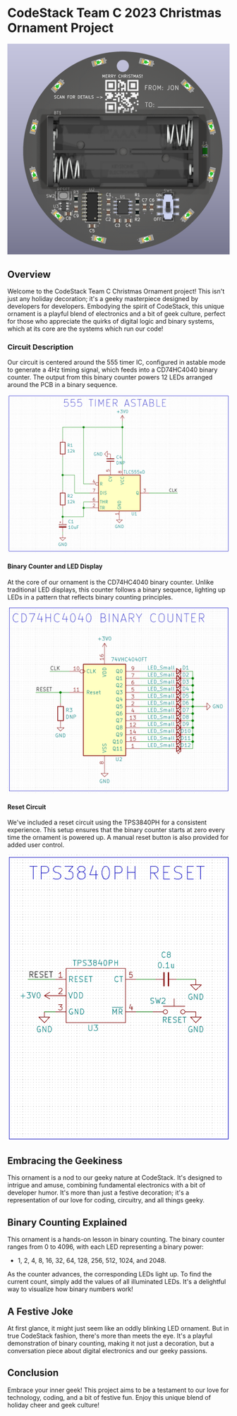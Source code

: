 # CodeStack Team C 2023 Christmas Ornament Project

![Ornament Picture](/pics/schematics/3d_front.PNG)

## Overview

Welcome to the CodeStack Team C Christmas Ornament project! This isn't just any holiday decoration; it's a geeky masterpiece designed by developers for developers. Embodying the spirit of CodeStack, this unique ornament is a playful blend of electronics and a bit of geek culture, perfect for those who appreciate the quirks of digital logic and binary systems, which at its core are the systems which run our code!

### Circuit Description

Our circuit is centered around the 555 timer IC, configured in astable mode to generate a 4Hz timing signal, which feeds into a CD74HC4040 binary counter. The output from this binary counter powers 12 LEDs arranged around the PCB in a binary sequence.

![Ornament Picture](/pics/schematics/555_timer.PNG)

#### Binary Counter and LED Display

At the core of our ornament is the CD74HC4040 binary counter. Unlike traditional LED displays, this counter follows a binary sequence, lighting up LEDs in a pattern that reflects binary counting principles.

![Ornament Picture](/pics/schematics/counter.PNG)

#### Reset Circuit

We've included a reset circuit using the TPS3840PH for a consistent experience. This setup ensures that the binary counter starts at zero every time the ornament is powered up. A manual reset button is also provided for added user control.

![Ornament Picture](/pics/schematics/reset.PNG)

## Embracing the Geekiness

This ornament is a nod to our geeky nature at CodeStack. It's designed to intrigue and amuse, combining fundamental electronics with a bit of developer humor. It's more than just a festive decoration; it's a representation of our love for coding, circuitry, and all things geeky.

## Binary Counting Explained

This ornament is a hands-on lesson in binary counting. The binary counter ranges from 0 to 4096, with each LED representing a binary power:

- 1, 2, 4, 8, 16, 32, 64, 128, 256, 512, 1024, and 2048.

As the counter advances, the corresponding LEDs light up. To find the current count, simply add the values of all illuminated LEDs. It's a delightful way to visualize how binary numbers work!

## A Festive Joke

At first glance, it might just seem like an oddly blinking LED ornament. But in true CodeStack fashion, there's more than meets the eye. It's a playful demonstration of binary counting, making it not just a decoration, but a conversation piece about digital electronics and our geeky passions.

## Conclusion

Embrace your inner geek! This project aims to be a testament to our love for technology, coding, and a bit of festive fun. Enjoy this unique blend of holiday cheer and geek culture!
